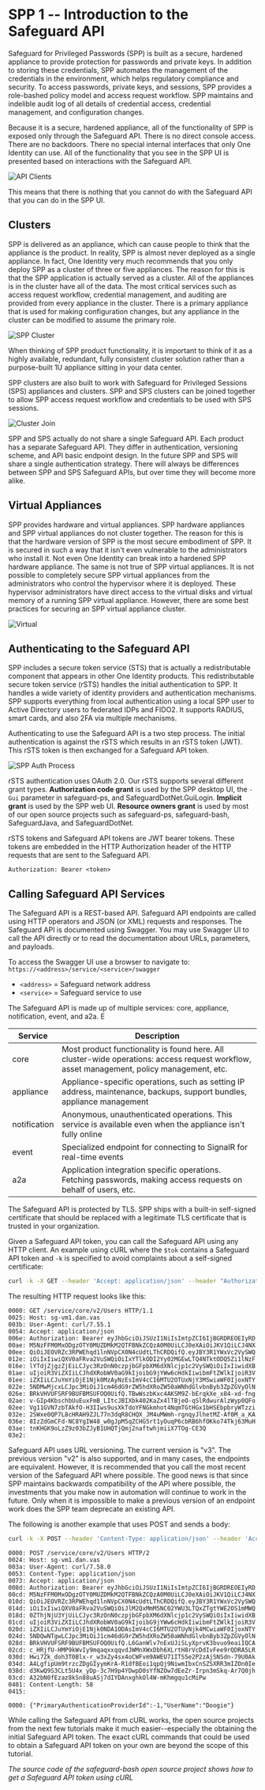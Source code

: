 # SPP 1 -- Introduction to the Safeguard API

Safeguard for Privileged Passwords (SPP) is built as a secure, hardened
appliance to provide protection for passwords and private keys. In addition to
storing these credentials, SPP automates the management of the credentials in
the environment, which helps regulatory compliance and security. To access
passwords, private keys, and sessions, SPP provides a role-bashed policy model
and access request workflow. SPP maintains and indelible audit log of all
details of credential access, credential management, and configuration changes.

Because it is a secure, hardened appliance, all of the functionality of SPP is
exposed only through the Safeguard API. There is no direct console access.
There are no backdoors. There no special internal interfaces that only One
Identity can use. All of the functionality that you see in the SPP UI is
presented based on interactions with the Safeguard API.

![API Clients](api-clients.png)

This means that there is nothing that you cannot do with the Safeguard API
that you can do in the SPP UI.

## Clusters

SPP is delivered as an appliance, which can cause people to think that the
appliance is the product. In reality, SPP is almost never deployed as a single
appliance. In fact, One Identity very much recommends that you only deploy SPP
as a cluster of three or five appliances. The reason for this is that the SPP
application is actually served as a cluster. All of the appliances is in the
cluster have all of the data. The most critical services such as access request
workflow, credential management, and auditing are provided from every appliance
in the cluster. There is a primary appliance that is used for making
configuration changes, but any appliance in the cluster can be modified to
assume the primary role.

![SPP Cluster](cluster.png)

When thinking of SPP product functionality, it is important to think of it as
a highly available, redundant, fully consistent cluster solution rather than a
purpose-built 1U appliance sitting in your data center.

SPP clusters are also built to work with Safeguard for Privileged Sessions
(SPS) appliances and clusters. SPP and SPS clusters can be joined together to
allow SPP access request workflow and credentials to be used with SPS sessions.

![Cluster Join](cluster-join.png)

SPP and SPS actually do not share a single Safeguard API. Each product has a
separate Safeguard API. They differ in authentication, versioning scheme, and
API basic endpoint design. In the future SPP and SPS will share a single
authentication strategy. There will always be differences between SPP and SPS
Safeguard APIs, but over time they will become more alike.

## Virtual Appliances

SPP provides hardware and virtual appliances. SPP hardware appliances and SPP
virtual appliances do not cluster together. The reason for this is that the
hardware version of SPP is the most secure embodiment of SPP. It is secured in
such a way that it isn't even vulnerable to the administrators who install it.
Not even One Identity can break into a hardened SPP hardware appliance. The
same is not true of SPP virtual appliances. It is not possible to completely
secure SPP virtual appliances from the administrators who control the
hypervisor where it is deployed. These hypervisor administrators have direct
access to the virtual disks and virtual memory of a running SPP virtual
appliance. However, there are some best practices for securing an SPP virtual
appliance cluster.

![Virtual](virtual.png)

## Authenticating to the Safeguard API

SPP includes a secure token service (STS) that is actually a redistributable
component that appears in other One Identity products. This redistributable
secure token service (rSTS) handles the initial authentication to SPP. It
handles a wide variety of identity providers and authentication mechanisms.
SPP supports everything from local authentication using a local SPP user to
Active Directory users to federated IDPs and FIDO2. It supports RADIUS,
smart cards, and also 2FA via multiple mechanisms.

Authenticating to use the Safeguard API is a two step process. The initial
authentication is against the rSTS which results in an rSTS token (JWT). This
rSTS token is then exchanged for a Safeguard API token.

![SPP Auth Process](spp-auth-process.png)

rSTS authentication uses OAuth 2.0. Our rSTS supports several different grant
types. **Authorization code grant** is used by the SPP desktop UI, the `-Gui`
parameter in safeguard-ps, and SafeguardDotNet.GuiLogin. **Implicit grant** is
used by the SPP web UI. **Resource owners grant** is used by most of our open
source projects such as safeguard-ps, safeguard-bash, SafeguardJava, and
SafeguardDotNet.

rSTS tokens and Safeguard API tokens are JWT bearer tokens. These tokens are
embedded in the HTTP Authorization header of the HTTP requests that are sent
to the Safeguard API.

```
Authorization: Bearer <token>
```

## Calling Safeguard API Services

The Safeguard API is a REST-based API. Safeguard API endpoints are called using
HTTP operators and JSON (or XML) requests and responses. The Safeguard API is
documented using Swagger. You may use Swagger UI to call the API directly or to
read the documentation about URLs, parameters, and payloads.

To access the Swagger UI use a browser to navigate to:
`https://<address>/service/<service>/swagger`

- `<address>` = Safeguard network address
- `<service>` = Safeguard service to use

The Safeguard API is made up of multiple services: core, appliance, notification,
event, and a2a.  E

|Service|Description|
|-|-|
|core|Most product functionality is found here. All cluster-wide operations: access request workflow, asset management, policy management, etc.|
|appliance|Appliance-specific operations, such as setting IP address, maintenance, backups, support bundles, appliance management|
|notification|Anonymous, unauthenticated operations. This service is available even when the appliance isn't fully online|
|event|Specialized endpoint for connecting to SignalR for real-time events|
|a2a|Application integration specific operations. Fetching passwords, making access requests on behalf of users, etc.|

The Safeguard API is protected by TLS. SPP ships with a built-in self-signed
certificate that should be replaced with a legitimate TLS certificate that is
trusted in your organization.

Given a Safeguard API token, you can call the Safeguard API using any HTTP
client. An example using cURL where the `$tok` contains a Safeguard API token
and `-k` is specified to avoid complaints about a self-signed certificate:

```Bash
curl -k -X GET --header 'Accept: application/json' --header "Authorization: Bearer $tok" 'https://sps1.petrsnd.org/service/core/v3/Users'
```

The resulting HTTP request looks like this:

```Text
0000: GET /service/core/v2/Users HTTP/1.1
0025: Host: sg-vm1.dan.vas
003b: User-Agent: curl/7.55.1
0054: Accept: application/json
006e: Authorization: Bearer eyJhbGciOiJSUzI1NiIsImtpZCI6IjBGRDREOEIyRD
00ae: M5NzFFM0MxODgzOTY0MUZDMkM2QTFBNkZCQzA0M0UiLCJ0eXAiOiJKV1QiLCJ4NX
00ee: QiOiJEOVRZc3RPWEhqd1lnNVpCX0N4cUdtLThCRDQifQ.eyJBY3R1YWxVc2VySWQ
012e: iOiIxIiwiQXV0aFRva2VuSWQiOiIxYTlkODI2Yy02MGEwLTQ4NTktODQ5Zi1lNzF
016e: lYTdjZjgzZjEiLCJyc3RzOnN0czpjbGFpbXM6dXNlcjp1c2VySWQiOiIxIiwidXB
01ae: uIjoiR3ViZXIiLCJhdXRobWV0aG9kIjoibG9jYWw6cHdkIiwibmFtZWlkIjoiR3V
01ee: iZXIiLCJuYmYiOjE1Njk0MzAyNzEsImV4cCI6MTU2OTUxNjY3MSwiaWF0IjoxNTY
022e: 5NDMwMjcxLCJpc3MiOiJ1cm46dG9rZW5hdXRoZW50aWNhdGlvbnByb3ZpZGVyOlN
026e: BRkVHVUFSRF9BUFBMSUFOQ0UifQ.TBwWszbKxc4AKSM9Z-bErqkXe_x84-xd-fng
02ae: v-GIp4KbschbUuEuxFmB_LItcJBIXbk402KaZx4lTBjeO-qSlRdwurAlzWyp0QFo
02ee: Vg11GVN7zbTAkfO-H3IIws9usXkTdoYFNGkmhot4NqmTGtHGx1bHSEbpbryWTzzi
032e: 2SWxe0QP7L8cHRAH9ZJL77n3dqR8CHQX_JM4uMWmh-rgnqyJlhetMZ-Af0M_a_KA
036e: 8IzZdGmCFd-NC8YgIW48_w0gJpM5qZCHG5rt1yOuqP6cbRB6hfOKko74Tkj63MuH
03ae: tnKHGK9oLzZ9z03bZJyB1UHQTjQmj2naftwhjmiiX7TOg-CE3Q
03e2: 
```

Safeguard API uses URL versioning. The current version is "v3". The previous
version "v2" is also supported, and in many cases, the endpoints are
equivalent. However, it is recommended that you call the most recent version
of the Safeguard API where possible. The good news is that since SPP maintains
backwards compatibility of the API where possible, the investments that you
make now in automation will continue to work in the future. Only when it is
impossible to make a previous version of an endpoint work does the SPP team
deprecate an existing API.

The following is another example that uses POST and sends a body:

```Bash
curl -k -X POST --header 'Content-Type: application/json' --header 'Accept: application/json' --header "Authorization: Bearer $tok" -d '{"PrimaryAuthenticationProviderId":-1,"UserName":"Douglass"}' 'https://sps1.petrsnd.org/service/core/v3/Users'
```

```Text
0000: POST /service/core/v2/Users HTTP/2
0024: Host: sg-vm1.dan.vas
003a: User-Agent: curl/7.58.0
0053: Content-Type: application/json
0073: Accept: application/json
008d: Authorization: Bearer eyJhbGciOiJSUzI1NiIsImtpZCI6IjBGRDREOEIyRD
00cd: M5NzFFM0MxODgzOTY0MUZDMkM2QTFBNkZCQzA0M0UiLCJ0eXAiOiJKV1QiLCJ4NX
010d: QiOiJEOVRZc3RPWEhqd1lnNVpCX0N4cUdtLThCRDQifQ.eyJBY3R1YWxVc2VySWQ
014d: iOiIxIiwiQXV0aFRva2VuSWQiOiJlM2QxMmM5NC02YWU3LTQxZTgtYWE2OS1mMWQ
018d: 0ZThjNjU3YjUiLCJyc3RzOnN0czpjbGFpbXM6dXNlcjp1c2VySWQiOiIxIiwidXB
01cd: uIjoiR3ViZXIiLCJhdXRobWV0aG9kIjoibG9jYWw6cHdkIiwibmFtZWlkIjoiR3V
020d: iZXIiLCJuYmYiOjE1Njk0NDA1ODAsImV4cCI6MTU2OTUyNjk4MCwiaWF0IjoxNTY
024d: 5NDQwNTgwLCJpc3MiOiJ1cm46dG9rZW5hdXRoZW50aWNhdGlvbnByb3ZpZGVyOlN
028d: BRkVHVUFSRF9BUFBMSUFOQ0UifQ.L6GanWlv7nExUJiSLyXprvK3bvuo9eaiIQCA
02cd: c_HRjfU-HMP9kWvIy9mqaqxxqqvdJWMnXWxDbh6XLrtH8rVcDdIvFee9rQDRA5LR
030d: Hwi7Zk_doh3T0Blx-r_w3xZy4sx4oCWFvm9AWEU71ITS5e2P2zAjSNSdn-79U0Ak
034d: A4LgfipUm9trzcZDgGIyymKrA-R1dfBEoi1qpQj9NiwmIbxCnSZSXRR3mIZOn0Ie
038d: d3KwQ9S3CLt5U4x_yDp-3c7H9p4YDwpD0sYfNZOw7dEeZr-Irpn3mSkq-Ar7Q0jh
03cd: A32bN0fEzaz8kSn88uASj7dIYDAnxghkOl4W-mKhmgqu1cMiPw
0401: Content-Length: 58
0415: 

0000: {"PrimaryAuthenticationProviderId":-1,"UserName":"Doogie"}
```

While calling the Safeguard API from cURL works, the open source projects from
the next few tutorials make it much easier--especially the obtaining the
initial Safeguard API token. The exact cURL commands that could be used to
obtain a Safeguard API token on your own are beyond the scope of this tutorial.

*The source code of the safeguard-bash open source project shows how to get a
Safeguard API token using cURL*
